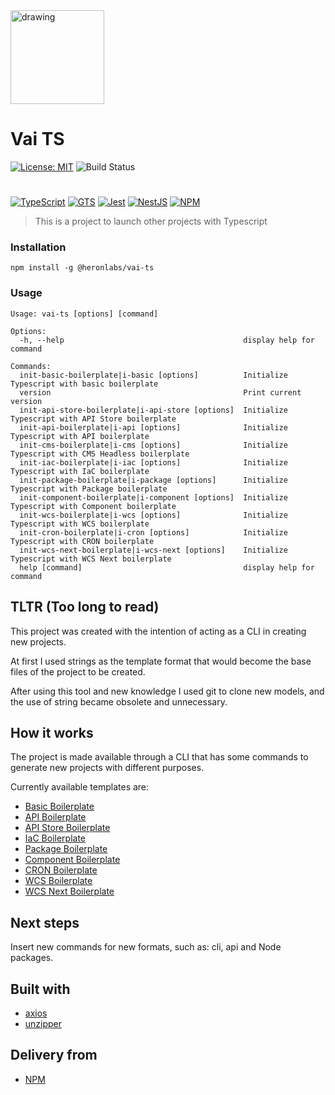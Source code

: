 <img src="https://public-static-heronlabs.s3.amazonaws.com/images/vai-ts/vai-ts.png" alt="drawing" width="150"/>

# Vai TS

[![License: MIT](https://img.shields.io/badge/License-MIT-yellow.svg)](https://opensource.org/licenses/MIT)
![Build Status](https://github.com/heronlabs/vai-ts/actions/workflows/main.yml/badge.svg?branch=main)

#

[![TypeScript](https://img.shields.io/badge/typescript-%23007ACC.svg?style=for-the-badge&logo=typescript&logoColor=white)](https://www.typescriptlang.org)
[![GTS](https://img.shields.io/badge/GTS-4285F4?style=for-the-badge&logo=google&logoColor=white)](https://github.com/google/gts)
[![Jest](https://img.shields.io/badge/-jest-%23C21325?style=for-the-badge&logo=jest&logoColor=white)](https://github.com/facebook/jest)
[![NestJS](https://img.shields.io/badge/nestjs-%23E0234E.svg?style=for-the-badge&logo=nestjs&logoColor=white)](https://docs.nestjs.com/)
[![NPM](https://img.shields.io/npm/v/@heronlabs/vai-ts?style=for-the-badge)](https://www.npmjs.com/package/@heronlabs/vai-ts)

> This is a project to launch other projects with Typescript

### Installation

```
npm install -g @heronlabs/vai-ts
```

### Usage

```
Usage: vai-ts [options] [command]

Options:
  -h, --help                                        display help for command

Commands:
  init-basic-boilerplate|i-basic [options]          Initialize Typescript with basic boilerplate
  version                                           Print current version
  init-api-store-boilerplate|i-api-store [options]  Initialize Typescript with API Store boilerplate
  init-api-boilerplate|i-api [options]              Initialize Typescript with API boilerplate
  init-cms-boilerplate|i-cms [options]              Initialize Typescript with CMS Headless boilerplate
  init-iac-boilerplate|i-iac [options]              Initialize Typescript with IaC boilerplate
  init-package-boilerplate|i-package [options]      Initialize Typescript with Package boilerplate
  init-component-boilerplate|i-component [options]  Initialize Typescript with Component boilerplate
  init-wcs-boilerplate|i-wcs [options]              Initialize Typescript with WCS boilerplate
  init-cron-boilerplate|i-cron [options]            Initialize Typescript with CRON boilerplate
  init-wcs-next-boilerplate|i-wcs-next [options]    Initialize Typescript with WCS Next boilerplate
  help [command]                                    display help for command

```

## TLTR (Too long to read)

This project was created with the intention of acting as a CLI in creating new projects.

At first I used strings as the template format that would become the base files of the project to be created.

After using this tool and new knowledge I used git to clone new models, and the use of string became obsolete and unnecessary.

## How it works

The project is made available through a CLI that has some commands to generate new projects with different purposes.

Currently available templates are:

- [Basic Boilerplate](https://github.com/heronlabs/vai-ts-basic-boilerplate)
- [API Boilerplate](https://github.com/heronlabs/vai-ts-api-boilerplate)
- [API Store Boilerplate](https://github.com/heronlabs/vai-ts-api-store-boilerplate)
- [IaC Boilerplate](https://github.com/heronlabs/vai-ts-iac-boilerplate)
- [Package Boilerplate](https://github.com/heronlabs/vai-ts-package-boilerplate)
- [Component Boilerplate](https://github.com/heronlabs/vai-ts-component-boilerplate)
- [CRON Boilerplate](https://github.com/heronlabs/vai-ts-cron-boilerplate)
- [WCS Boilerplate](https://github.com/heronlabs/vai-ts-wcs-boilerplate)
- [WCS Next Boilerplate](https://github.com/heronlabs/vai-ts-wcs-next-boilerplate)

## Next steps

Insert new commands for new formats, such as: cli, api and Node packages.

## Built with

- [axios](https://github.com/axios)
- [unzipper](https://github.com/ZJONSSON/node-unzipper)

## Delivery from

- [NPM](https://www.npmjs.com/package/@heronlabs/vai-ts)

